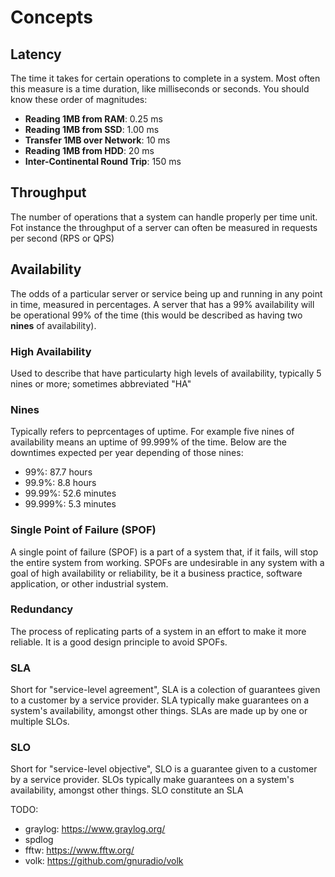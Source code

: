 # Concepts
## Latency
The time it takes for certain operations to complete in a system. Most often this measure is a time duration, like milliseconds or seconds. You should know these order of magnitudes:
- **Reading 1MB from RAM**: 0.25 ms
- **Reading 1MB from SSD**: 1.00 ms
- **Transfer 1MB over Network**: 10 ms
- **Reading 1MB from HDD**: 20 ms
- **Inter-Continental Round Trip**: 150 ms

## Throughput
The number of operations that a system can handle properly per time unit. Fot instance the throughput of a server can often be measured in requests per second (RPS or QPS)

## Availability
The odds of a particular server or service being up and running in any point in time, measured in percentages. A server that has a 99% availability will be operational 99% of the time (this would be described as having two **nines** of availability).

### High Availability
Used to describe that have particularty high levels of availability, typically 5 nines or more; sometimes abbreviated "HA"

### Nines
Typically refers to peprcentages of uptime. For example five nines of availability means an uptime of 99.999% of the time. Below are the downtimes expected per year depending of those nines:
- 99%: 87.7 hours
- 99.9%: 8.8 hours
- 99.99%: 52.6 minutes
- 99.999%: 5.3 minutes

### Single Point of Failure (SPOF)
A single point of failure (SPOF) is a part of a system that, if it fails, will stop the entire system from working. SPOFs are undesirable in any system with a goal of high availability or reliability, be it a business practice, software application, or other industrial system.

### Redundancy
The process of replicating parts of a system in an effort to make it more reliable. It is a good design principle to avoid SPOFs.

### SLA
Short for "service-level agreement", SLA is a colection of guarantees given to a customer by a service provider. SLA typically make guarantees on a system's availability, amongst other things. SLAs are made up by one or multiple SLOs.

### SLO
Short for "service-level objective", SLO is a guarantee given to a customer by a service provider. SLOs typically make guarantees on a system's availability, amongst other things. SLO constitute an SLA





TODO: 
- graylog: https://www.graylog.org/
- spdlog
- fftw: https://www.fftw.org/
- volk: https://github.com/gnuradio/volk
